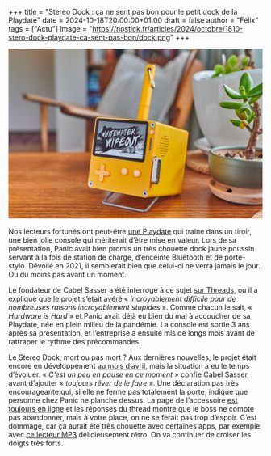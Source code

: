 +++
title = "Stereo Dock : ça ne sent pas bon pour le petit dock de la Playdate"
date = 2024-10-18T20:00:00+01:00
draft = false
author = "Félix"
tags = ["Actu"]
image = "https://nostick.fr/articles/2024/octobre/1810-stero-dock-playdate-ca-sent-pas-bon/dock.png"
+++

![Le Stereo Dock de la Playdate](dock.png "RIP in peace ?") 

Nos lecteurs fortunés ont peut-être [une Playdate](https://play.date) qui traine dans un tiroir, une bien jolie console qui mériterait d’être mise en valeur. Lors de sa présentation, Panic avait bien promis un très chouette dock jaune poussin servant à la fois de station de charge, d’enceinte Bluetooth et de porte-stylo. Dévoilé en 2021, il semblerait bien que celui-ci ne verra jamais le jour. Ou du moins pas avant un moment.

Le fondateur de Cabel Sasser a été interrogé à ce sujet [sur Threads](https://www.threads.net/@c64loadstar/post/DBOc-cuO2yh?hl=en), où il a expliqué que le projet s’était avéré « *incroyablement difficile pour de nombreuses raisons incroyablement stupides* ». Comme chacun le sait, « *Hardware is Hard* » et Panic avait déjà eu bien du mal à accoucher de sa Playdate, née en plein milieu de la pandémie. La console est sortie 3 ans après sa présentation, et l’entreprise a ensuite mis de longs mois avant de rattraper le rythme des précommandes.

Le Stereo Dock, mort ou pas mort ? Aux dernières nouvelles, le projet était encore en développement [au mois d’avril](https://www.engadget.com/about/editors/jessica-conditt/), mais la situation a eu le temps d’évoluer. « *C’est un peu en pause en ce moment* » confie Cabel Sasser, avant d’ajouter « *toujours rêver de le faire* ». Une déclaration pas très encourageante qui, si elle ne ferme pas totalement la porte, indique que personne chez Panic ne planche dessus. La page de l’accessoire [est toujours en ligne](https://play.date/stereo-dock/) et les réponses du thread montre que le boss ne compte pas abandonner, mais à votre place, on ne se ferait pas trop d’espoir. C’est dommage, car ça aurait été très chouette avec certaines apps, par exemple avec [ce lecteur MP3](https://play.date/games/kicooya/) délicieusement rétro. On va continuer de croiser les doigts très forts.